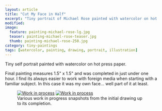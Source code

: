 ```yaml
---
layout: article
title: "Cut My Face in Half"
excerpt: "Tiny portrait of Michael Rose painted with watercolor on hot press paper."
modified: 
image: 
  feature: painting-michael-rose-lg.jpg
  teaser: painting-michael-rose-teaser.jpg
  thumb: painting-michael-rose-250.jpg
category: tiny-paintings
tags: [watercolor, painting, drawing, portrait, illustration]
---
```


Tiny self portrait painted with watercolor on hot press paper.

Final painting measures 1.5\" x 1.5\" and was completed in just under one hour. I find its always easier to work with foreign media when starting with a familiar subject. In this case it was my own face... well part of it at least.

<figure class="half">
  <a href="{{ site.url }}/images/painting-michael-rose-process-1-lg.jpg"><img src="{{ site.url }}/images/painting-michael-rose-process-1-600.jpg" alt="Work in process"></a>
  <a href="{{ site.url }}/images/painting-michael-rose-process-2-lg.jpg"><img src="{{ site.url }}/images/painting-michael-rose-process-2-600.jpg" alt="Work in process"></a>
  <figcaption>Various work in progress snapshots from the initial drawing up to its completion.</figcaption>
</figure>
